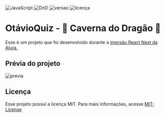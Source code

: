 ![JavaScript](https://img.shields.io/badge/JavaScript-100%25-yellow)
![DnD](https://img.shields.io/badge/Quiz-DnD-brightgreen)
![versao](https://img.shields.io/badge/versão-1.1.0-blue)
![licença](https://img.shields.io/badge/licença-MIT-orange)
# OtávioQuiz - :dragon_face: Caverna do Dragão :dragon:

Esse é um projeto que foi desenvolvido durante a [imersão React Next da Alura.](https://www.alura.com.br/imersao-react-next-js/aula05-nextjs-framer-motion)

## Prévia do projeto
![previa](_doc/dnd02.gif)

## Licença
Esse projeto possui a licença MIT. Para mais informações, acesse [MIT-License](https://mit-license.org/)
